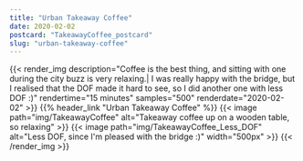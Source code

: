 ```yaml
---
title: "Urban Takeaway Coffee"
date: 2020-02-02
postcard: "TakeawayCoffee_postcard"
slug: "urban-takeaway-coffee"
---
```


{{< render_img 
  description="Coffee is the best thing, and sitting with one during the city buzz is very relaxing.| I was really happy with the bridge, but I realised that the DOF made it hard to see, so I did another one with less DOF :)"
  rendertime="15 minutes" 
  samples="500"
  renderdate="2020-02-02" >}}
{{% header_link "Urban Takeaway Coffee" %}}
{{< image path="img/TakeawayCoffee" alt="Takeaway coffee up on a wooden table, so relaxing" >}}
{{< image path="img/TakeawayCoffee_Less_DOF" alt="Less DOF, since I'm pleased with the bridge :)" width="500px" >}}
{{< /render_img >}}  


